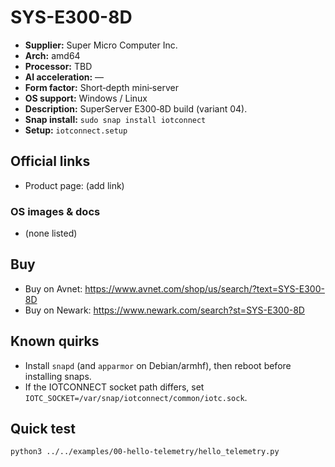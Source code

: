 # SYS-E300-8D

- **Supplier:** Super Micro Computer  Inc.
- **Arch:** amd64
- **Processor:** TBD
- **AI acceleration:** —
- **Form factor:** Short‑depth mini‑server
- **OS support:** Windows / Linux
- **Description:** SuperServer E300‑8D build (variant 04).
- **Snap install:** `sudo snap install iotconnect`
- **Setup:** `iotconnect.setup`

## Official links
- Product page: (add link)

### OS images & docs
- (none listed)

## Buy
- Buy on Avnet: https://www.avnet.com/shop/us/search/?text=SYS-E300-8D
- Buy on Newark: https://www.newark.com/search?st=SYS-E300-8D

## Known quirks
- Install `snapd` (and `apparmor` on Debian/armhf), then reboot before installing snaps.
- If the IOTCONNECT socket path differs, set `IOTC_SOCKET=/var/snap/iotconnect/common/iotc.sock`.

## Quick test
```bash
python3 ../../examples/00-hello-telemetry/hello_telemetry.py
```
